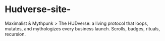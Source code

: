 # Hudverse-site-
Maximalist &amp; Mythpunk > The HUDverse: a living protocol that loops, mutates, and mythologizes every business launch. Scrolls, badges, rituals, recursion.
